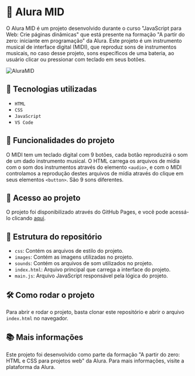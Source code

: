 # 🎵 Alura MID

O Alura MID é um projeto desenvolvido durante o curso "JavaScript para Web: Crie páginas dinâmicas" que está presente na formação "A partir do zero: iniciante em programação" da Alura. Este projeto é um instrumento musical de interface digital (MIDI), que reproduz sons de instrumentos musicais, no caso desse projeto, sons específicos de uma bateria, ao usuário clicar ou pressionar com teclado em seus botões.

![AluraMID](https://user-images.githubusercontent.com/3089882/136043109-1fc85faa-8cfb-4056-a144-98f0f75c2565.png)

## 🤖 Tecnologias utilizadas

- `HTML`
- `CSS`
- `JavaScript`
- `VS Code`

## 🎹 Funcionalidades do projeto

O MIDI tem um teclado digital com 9 botões, cada botão reproduzirá o som de um dado instrumento musical. O HTML carrega os arquivos de mídia com o som dos instrumentos através do elemento `<audio>`, e com o MIDI controlamos a reprodução destes arquivos de mídia através do clique em seus elementos `<button>`. São 9 sons diferentes.

## 🚀 Acesso ao projeto

O projeto foi disponibilizado através do GitHub Pages, e você pode acessá-lo clicando [aqui](https://johnlaff.github.io/aluramid/).

## 📁 Estrutura do repositório

- `css`: Contém os arquivos de estilo do projeto.
- `images`: Contém as imagens utilizadas no projeto.
- `sounds`: Contém os arquivos de som utilizados no projeto.
- `index.html`: Arquivo principal que carrega a interface do projeto.
- `main.js`: Arquivo JavaScript responsável pela lógica do projeto.

## 🛠️ Como rodar o projeto

Para abrir e rodar o projeto, basta clonar este repositório e abrir o arquivo `index.html` no navegador.

## 📚 Mais informações

Este projeto foi desenvolvido como parte da formação "A partir do zero: HTML e CSS para projetos web" da Alura. Para mais informações, visite a plataforma da Alura.

